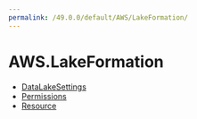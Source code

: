 ```yaml
---
permalink: /49.0.0/default/AWS/LakeFormation/
---
```


# AWS.LakeFormation



* [DataLakeSettings](DataLakeSettings.md)
* [Permissions](Permissions.md)
* [Resource](Resource.md)